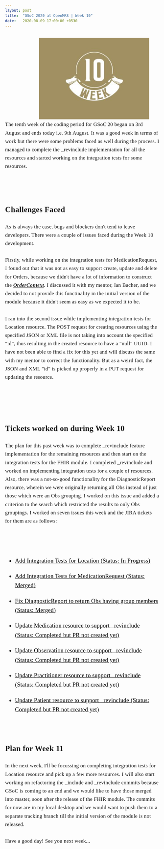 ```yaml
---
layout: post
title:  "GSoC 2020 at OpenMRS | Week 10"
date:   2020-08-09 17:00:00 +0530
---
```


<br/>

<img src="/assets/images/week10.jpg" style="width:auto; height:265px; position:relative; left:22%;">

<br />
<div style="font-family: medium-content-serif-font, Georgia, Cambria, Times New Roman, Times, serif; font-size:17px; letter-spacing: +0.02em; line-height:1.6;">
The tenth week of the coding period for GSoC'20 began on 3rd August and ends today i.e. 9th August. It was a good week in terms of work but there were some problems faced as well during the process. I managed to complete the _revinclude implementation for all the resources and started working on the integration tests for some resources. 

<br /> <br />
<h2><b> Challenges Faced</b></h2>
As is always the case, bugs and blockers don't tend to leave developers. There were a couple of issues faced during the Week 10 development. 
<br /> <br />
Firstly, while working on the integration tests for MedicationRequest, I found out that it was not as easy to support create, update and delete for Orders, because we didn't have a lot of information to construct the <i><b><a href="https://github.com/openmrs/openmrs-core/blob/413cb7f14baad9b32761a3a82ae31e82228381e9/api/src/main/java/org/openmrs/api/impl/OrderServiceImpl.java#L137">OrderContext</a></b></i>. I discussed it with my mentor, Ian Bacher, and we decided to not provide this functinality in the initial version of the module because it didn't seem as easy as we expected it to be.
<br /> <br />
I ran into the second issue while implementing integration tests for Location resource. The POST request for creating resources using the specified JSON or XML file is not taking into account the specified "id", thus resulting in the created resource to have a "null" UUID. I have not been able to find a fix for this yet and will discuss the same with my mentor to correct the functionality. But as a weird fact, the JSON and XML "id" is picked up properly in a PUT request for updating the resource.

<br /> <br /> <br />
<h2><b> Tickets worked on during Week 10</b></h2>
The plan for this past week was to complete _revinclude feature implementation for the remaining resources and then start on the integration tests for the FHIR module. I completed _revinclude and worked on implementing integration tests for a couple of resources. Also, there was a not-so-good functionality for the DiagnosticReport resource, wherein we were originally returning all Obs instead of just those which were an Obs grouping. I worked on this issue and added a criterion to the search which restricted the results to only Obs groupings.
I worked on seven issues this week and the JIRA tickets for them are as follows:

<br /><br /> 

<ul style="font-size: 19px;"><u>
<li style="padding: 10px 0px;"><a href="https://issues.openmrs.org/browse/FM2-286" style="color:black">Add Integration Tests for Location (Status: In Progress)</a></li>
<li style="padding: 10px 0px;"><a href="https://issues.openmrs.org/browse/FM2-288" style="color:black">Add Integration Tests for MedicationRequest (Status: Merged)</a></li>
<li style="padding: 10px 0px;"><a href="https://github.com/openmrs/openmrs-module-fhir2/pull/274" style="color:black">Fix DiagnosticReport to return Obs having group members (Status: Merged)</a></li>
<li style="padding: 10px 0px;"><a href="https://issues.openmrs.org/browse/FM2-272" style="color:black">Update Medication resource to support _revinclude (Status: Completed but PR not created yet)</a></li>
<li style="padding: 10px 0px;"><a href="https://issues.openmrs.org/browse/FM2-273" style="color:black">Update Observation resource to support _revinclude (Status: Completed but PR not created yet)</a></li>
<li style="padding: 10px 0px;"><a href="https://issues.openmrs.org/browse/FM2-274" style="color:black">Update Practitioner resource to support _revinclude (Status: Completed but PR not created yet)</a></li>
<li style="padding: 10px 0px;"><a href="https://issues.openmrs.org/browse/FM2-275" style="color:black">Update Patient resource to support _revinclude (Status: Completed but PR not created yet)</a></li>
</u></ul><br/>

<h2><b> Plan for Week 11</b></h2>
In the next week, I'll be focussing on completing integration tests for Location resource and pick up a few more resources. I will also start working on refactoring the _include and _revinclude commits because GSoC is coming to an end and we would like to have those merged into master, soon after the release of the FHIR module. The commits for now are in my local desktop and we would want to push them to a separate tracking branch till the initial version of the module is not released.
<br /> <br />
Have a good day! See you next week...
</div>
